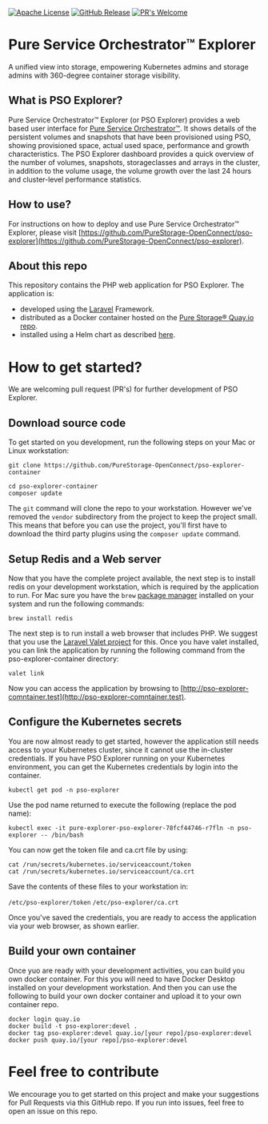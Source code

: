 [![Apache License](https://img.shields.io/badge/license-Apache%202-blue.svg)](https://raw.githubusercontent.com/PureStorage-OpenConnect/pso-explorer/master/LICENSE)
[![GitHub Release](https://img.shields.io/github/v/release/PureStorage-OpenConnect/pso-explorer.svg)]()
[![PR's Welcome](https://img.shields.io/badge/PRs-welcome-brightgreen.svg?style=flat)](http://makeapullrequest.com)

# Pure Service Orchestrator™ Explorer

A unified view into storage, empowering Kubernetes admins and storage admins with 360-degree container storage visibility.

## What is PSO Explorer?

Pure Service Orchestrator™ Explorer (or PSO Explorer) provides a web based user interface for [Pure Service Orchestrator™](https://github.com/purestorage/helm-charts). It shows details of the persistent volumes and snapshots that have been provisioned using PSO, showing provisioned space, actual used space, performance and growth characteristics. The PSO Explorer dashboard provides a quick overview of the number of volumes, snapshots, storageclasses and arrays in the cluster, in addition to the volume usage, the volume growth over the last 24 hours and cluster-level performance statistics.

## How to use?

For instructions on how to deploy and use Pure Service Orchestrator™ Explorer, please visit [https://github.com/PureStorage-OpenConnect/pso-explorer](https://github.com/PureStorage-OpenConnect/pso-explorer).

## About this repo

This repository contains the PHP web application for PSO Explorer. 
The application is: 
- developed using the [Laravel](https://laravel.com/) Framework. 
- distributed as a Docker container hosted on the [Pure Storage® Quay.io repo](https://quay.io/repository/purestorage/pso-explorer).
- installed using a Helm chart as described [here](https://github.com/PureStorage-OpenConnect/pso-explorer/blob/master/README.md).

# How to get started?

We are welcoming pull request (PR's) for further development of PSO Explorer. 

## Download source code

To get started on you development, run the following steps on your Mac or Linux workstation:

```
git clone https://github.com/PureStorage-OpenConnect/pso-explorer-container

cd pso-explorer-container
composer update
```

The `git` command will clone the repo to your workstation. However we've removed the `vendor` subdirectory from the project to keep the project small. This means that before you can use the project, you'll first have to download the third party plugins using the `composer update` command.

## Setup Redis and a Web server

Now that you have the complete project available, the next step is to install redis on your development workstation, which is required by the application to run. For Mac sure you have the `brew` [package manager](https://brew.sh/) installed on your system and run the following commands:

```
brew install redis
```
The next step is to run install a web browser that includes PHP. We suggest that you use the [Laravel Valet project](https://laravel.com/docs/7.x/valet) for this. Once you have valet installed, you can link the application by running the following command from the pso-explorer-container directory:

```
valet link
```
Now you can access the application by browsing to [http://pso-explorer-comntainer.test](http://pso-explorer-comntainer.test).

## Configure the Kubernetes secrets

You are now almost ready to get started, however the application still needs access to your Kubernetes cluster, since it cannot use the in-cluster credentials. If you have PSO Explorer running on your Kubernetes environment, you can get the Kubernetes credentials by login into the container.

```
kubectl get pod -n pso-explorer
```

Use the pod name returned to execute the following (replace the pod name):

```
kubectl exec -it pure-explorer-pso-explorer-78fcf44746-r7fln -n pso-explorer -- /bin/bash
```

You can now get the token file and ca.crt file by using:

```
cat /run/secrets/kubernetes.io/serviceaccount/token
cat /run/secrets/kubernetes.io/serviceaccount/ca.crt
```
Save the contents of these files to your workstation in:

`/etc/pso-explorer/token`
`/etc/pso-explorer/ca.crt`

Once you've saved the credentials, you are ready to access the application via your web browser, as shown earlier.

## Build your own container

Once yuo are ready with your development activities, you can build you own docker container. For this you will need to have Docker Desktop installed on your development workstation. And then you can use the following to build your own docker container and upload it to your own container repo.

```
docker login quay.io
docker build -t pso-explorer:devel .
docker tag pso-explorer:devel quay.io/[your repo]/pso-explorer:devel
docker push quay.io/[your repo]/pso-explorer:devel
```
# Feel free to contribute

We encourage you to get started on this project and make your suggestions for Pull Requests via this GitHub repo. If you run into issues, feel free to open an issue on this repo.
